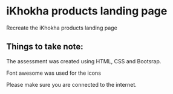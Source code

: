 # iKhokha products landing page
Recreate the iKhokha products landing page

## Things to take note:

The assessment was created using HTML, CSS and Bootsrap.

Font awesome was used for the icons 

Please make sure you are connected to the internet.
